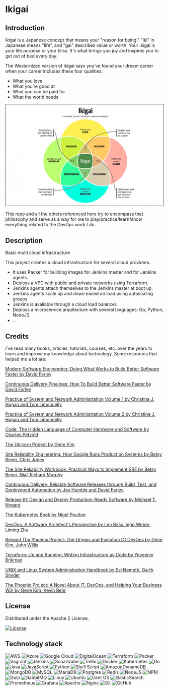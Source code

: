 # Ikigai


## Introduction

Ikigai is a Japanese concept that means your "reason for being." "Iki" in Japanese means "life", and "gai" describes value or worth. Your ikigai is your life purpose or your bliss. It's what brings you joy and inspires you to get out of bed every day.

The Westernized version of ikigai says you’ve found your dream career when your career includes these four qualities:

- What you love
- What you’re good at
- What you can be paid for
- What the world needs

![Alt text](ikigai.png)


This repo and all the others referenced here try to encompass that philosophy and serve as a way for me to play/practice/learn/show everything related to the DevOps work I do.


## Description


Basic multi cloud infrastructure


This project creates a cloud infrastructure for several cloud providers.

- It uses Packer for building images for Jenkins master and for Jenkins agents.
- Deploys a VPC with public and private networks using Terraform.
- Jenkins agents attach themselves to the Jenkins master at boot up.
- Jenkins agents scale up and down based on load using autoscaling groups.
- Jenkins is available through a cloud load balancer.
- Deploys a microservice arquitecture with several languages: Go, Python, NodeJS
- ...


## Credits


I've read many books, articles, tutorials, courses, etc. over the years to learn and improve my knowledge about technology.
Some resources that helped me a lot are:


[Modern Software Engineering: Doing What Works to Build Better Software Faster by David Farley](https://www.amazon.co.uk/gp/product/B09GG6XKS4/ref=x_gr_bb_amazon?ie=UTF8&tag=x_gr_bb_amazon-21&linkCode=as2&camp=1634&creative=6738)

[Continuous Delivery Pipelines: How To Build Better Software Faster by David Farley](https://www.amazon.co.uk/gp/product/B096YGZVZ9/ref=x_gr_bb_amazon?ie=UTF8&tag=x_gr_bb_amazon-21&linkCode=as2&camp=1634&creative=6738)

[Practice of System and Network Administration Volume 1 by Christina J. Hogan and Tom Limoncelly](https://www.amazon.co.uk/Practice-System-Network-Administration-Enterprise-ebook/dp/B01MFCSNQZ/ref=sr_1_2?crid=3G3MWUR5BGIIT&keywords=practice+of+Cloud+System+Administration+volume+1&qid=1694258973&sprefix=practice+of+cloud+system+administration+volume+1%2Caps%2C109&sr=8-2)

[Practice of System and Network Administration Volume 2 by Christina J. Hogan and Tom Limoncelly](https://www.amazon.co.uk/Practice-Cloud-System-Administration-Practices-ebook/dp/B00N7N2CRQ/ref=sr_1_17?keywords=cloud+engineering&qid=1694258924&sprefix=cloud+engine%2Caps%2C125&sr=8-17)

[Code: The Hidden Language of Computer Hardware and Software by Charles Petzold](https://www.amazon.co.uk/gp/product/B0B123P5GV/ref=x_gr_bb_amazon?ie=UTF8&tag=x_gr_bb_amazon-21&linkCode=as2&camp=1634&creative=6738)

[The Unicorn Project by Gene Kim](https://www.amazon.co.uk/gp/product/1942788762/ref=x_gr_bb_amazon?ie=UTF8&tag=x_gr_bb_amazon-21&linkCode=as2&camp=1634&creative=6738)

[Site Reliability Engineering: How Google Runs Production Systems by Betsy Beyer, Chris Jones](https://www.amazon.co.uk/gp/product/B01DCPXKZ6/ref=x_gr_bb_amazon?ie=UTF8&tag=x_gr_bb_amazon-21&linkCode=as2&camp=1634&creative=6738)

[The Site Reliability Workbook: Practical Ways to Implement SRE by Betsy Beyer, Niall Richard Murphy](https://www.amazon.co.uk/gp/product/1492029505/ref=x_gr_bb_amazon?ie=UTF8&tag=x_gr_bb_amazon-21&linkCode=as2&camp=1634&creative=6738)

[Continuous Delivery: Reliable Software Releases through Build, Test, and Deployment Automation by Jex Humble and David Farley](https://www.amazon.co.uk/Continuous-Delivery-Deployment-Automation-Addison-Wesley-ebook/dp/B003YMNVC0/ref=sr_1_1?keywords=continuous+delivery+dave+farley&qid=1694258848&sprefix=continous+del%2Caps%2C114&sr=8-1)

[Release It!: Design and Deploy Production-Ready Software by Michael T. Nygard](https://www.amazon.co.uk/gp/product/0978739213/ref=x_gr_bb_amazon?ie=UTF8&tag=x_gr_bb_amazon-21&linkCode=as2&camp=1634&creative=6738)

[The Kubernetes Book by Nigel Poulton](https://www.amazon.co.uk/Kubernetes-Book-Version-November-2018-ebook/dp/B072TS9ZQZ/ref=sr_1_3?crid=XHDVEYEZDZHB&keywords=kubernetes&qid=1694258881&sprefix=kuben%2Caps%2C150&sr=8-3)

[DevOps: A Software Architect's Perspective by Len Bass, Ingo Weber, Liming Zhu](https://www.amazon.co.uk/gp/product/B00XCF9VCI/ref=x_gr_bb_amazon?ie=UTF8&tag=x_gr_bb_amazon-21&linkCode=as2&camp=1634&creative=6738)

[Beyond The Phoenix Project: The Origins and Evolution Of DevOps by Gene Kim, John Willis](https://www.amazon.co.uk/gp/product/B079V4YRG1/ref=x_gr_bb_amazon?ie=UTF8&tag=x_gr_bb_amazon-21&linkCode=as2&camp=1634&creative=6738)

[Terraform: Up and Running: Writing Infrastructure as Code by Yevgeniy Brikman](https://www.amazon.co.uk/Terraform-Up-Running-Yevgeniy-Brikman-ebook/dp/B0BFVT6XS4/ref=tmm_kin_swatch_0?_encoding=UTF8&qid=1694353112&sr=8-1)

[UNIX and Linux System Administration Handbook by Evi Nemeth, Garth Snyder](https://www.amazon.co.uk/UNIX-Linux-System-Administration-Handbook-ebook/dp/B075MK6LZ7/ref=sr_1_1?keywords=UNIX+and+Linux+System+Administration+Handbook&qid=1694353184&s=books&sr=1-1)

[The Phoenix Project: A Novel About IT, DevOps, and Helping Your Business Win by Gene Kim, Kevin Behr](https://www.amazon.co.uk/gp/product/0988262592/ref=x_gr_bb_amazon?ie=UTF8&tag=x_gr_bb_amazon-21&linkCode=as2&camp=1634&creative=6738)

## License


Distributed under the Apache 2 License.


[![License](https://img.shields.io/badge/License-Apache_2.0-blue.svg)](https://opensource.org/licenses/Apache-2.0)


## Technology stack


![AWS](https://img.shields.io/badge/AWS-%23FF9900.svg?style=for-the-badge&logo=amazon-aws&logoColor=white)
![Azure](https://img.shields.io/badge/azure-%230072C6.svg?style=for-the-badge&logo=microsoftazure&logoColor=white)
![Google Cloud](https://img.shields.io/badge/GoogleCloud-%234285F4.svg?style=for-the-badge&logo=google-cloud&logoColor=white)
![DigitalOcean](https://img.shields.io/badge/DigitalOcean-%230167ff.svg?style=for-the-badge&logo=digitalOcean&logoColor=white)
![Terraform](https://img.shields.io/badge/terraform-%235835CC.svg?style=for-the-badge&logo=terraform&logoColor=white)
![Packer](https://img.shields.io/badge/packer-%23E7EEF0.svg?style=for-the-badge&logo=packer&logoColor=%2302A8EF)
![Vagrant](https://img.shields.io/badge/vagrant-%231563FF.svg?style=for-the-badge&logo=vagrant&logoColor=white)
![Jenkins](https://img.shields.io/badge/jenkins-%232C5263.svg?style=for-the-badge&logo=jenkins&logoColor=white)
![SonarQube](https://img.shields.io/badge/SonarQube-black?style=for-the-badge&logo=sonarqube&logoColor=4E9BCD)
![Trello](https://img.shields.io/badge/Trello-%23026AA7.svg?style=for-the-badge&logo=Trello&logoColor=white)
![Docker](https://img.shields.io/badge/docker-%230db7ed.svg?style=for-the-badge&logo=docker&logoColor=white)
![Kubernetes](https://img.shields.io/badge/kubernetes-%23326ce5.svg?style=for-the-badge&logo=kubernetes&logoColor=white)
![Go](https://img.shields.io/badge/go-%2300ADD8.svg?style=for-the-badge&logo=go&logoColor=white)
![Java](https://img.shields.io/badge/java-%23ED8B00.svg?style=for-the-badge&logo=openjdk&logoColor=white)
![JavaScript](https://img.shields.io/badge/javascript-%23323330.svg?style=for-the-badge&logo=javascript&logoColor=%23F7DF1E)
![Python](https://img.shields.io/badge/python-3670A0?style=for-the-badge&logo=python&logoColor=ffdd54)
![Shell Script](https://img.shields.io/badge/shell_script-%23121011.svg?style=for-the-badge&logo=gnu-bash&logoColor=white)
![AmazonDynamoDB](https://img.shields.io/badge/Amazon%20DynamoDB-4053D6?style=for-the-badge&logo=Amazon%20DynamoDB&logoColor=white)
![MongoDB](https://img.shields.io/badge/MongoDB-%234ea94b.svg?style=for-the-badge&logo=mongodb&logoColor=white)
![MySQL](https://img.shields.io/badge/mysql-%2300f.svg?style=for-the-badge&logo=mysql&logoColor=white)
![MariaDB](https://img.shields.io/badge/MariaDB-003545?style=for-the-badge&logo=mariadb&logoColor=white)
![Postgres](https://img.shields.io/badge/postgres-%23316192.svg?style=for-the-badge&logo=postgresql&logoColor=white)
![Redis](https://img.shields.io/badge/redis-%23DD0031.svg?style=for-the-badge&logo=redis&logoColor=white)
![NodeJS](https://img.shields.io/badge/node.js-6DA55F?style=for-the-badge&logo=node.js&logoColor=white)
![NPM](https://img.shields.io/badge/NPM-%23CB3837.svg?style=for-the-badge&logo=npm&logoColor=white)
![Gulp](https://img.shields.io/badge/GULP-%23CF4647.svg?style=for-the-badge&logo=gulp&logoColor=white)
![RabbitMQ](https://img.shields.io/badge/Rabbitmq-FF6600?style=for-the-badge&logo=rabbitmq&logoColor=white)
![Linux](https://img.shields.io/badge/Linux-FCC624?style=for-the-badge&logo=linux&logoColor=black)
![Ubuntu](https://img.shields.io/badge/Ubuntu-E95420?style=for-the-badge&logo=ubuntu&logoColor=white)
![Cent OS](https://img.shields.io/badge/cent%20os-002260?style=for-the-badge&logo=centos&logoColor=F0F0F0)
![ElasticSearch](https://img.shields.io/badge/-ElasticSearch-005571?style=for-the-badge&logo=elasticsearch)
![Prometheus](https://img.shields.io/badge/Prometheus-E6522C?style=for-the-badge&logo=Prometheus&logoColor=white)
![Grafana](https://img.shields.io/badge/grafana-%23F46800.svg?style=for-the-badge&logo=grafana&logoColor=white)
![Apache](https://img.shields.io/badge/apache-%23D42029.svg?style=for-the-badge&logo=apache&logoColor=white)
![Nginx](https://img.shields.io/badge/nginx-%23009639.svg?style=for-the-badge&logo=nginx&logoColor=white)
![Git](https://img.shields.io/badge/git-%23F05033.svg?style=for-the-badge&logo=git&logoColor=white)
![GitHub](https://img.shields.io/badge/github-%23121011.svg?style=for-the-badge&logo=github&logoColor=white)